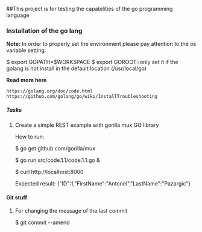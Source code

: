 ##This project is for testing the capabilities of the go programming language 

### Installation of the go lang

**Note:** In order to properly set the environment please pay attention to the os variable setting.

$ export GOPATH=$WORKSPACE
$ export GOROOT=only set it if the golang is not install in the default location (/usr/local/go)

**Read more here**  

    https://golang.org/doc/code.html
    https://github.com/golang/go/wiki/InstallTroubleshooting


##### Tasks

1. Create a simple REST example with gorilla mux GO library

    How to run:

    $ go get github.com/gorilla/mux

    $ go run src/code.1.1/code.1.1.go &

    $ curl http://localhost:8000

    Expected result: {"ID":1,"FirstName":"Antonel","LastName":"Pazargic"}

#### Git stuff

1. For changing the message of the last commit

    $ git commit --amend

